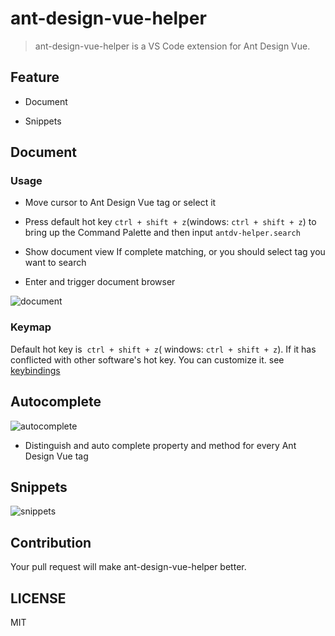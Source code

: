 # ant-design-vue-helper

> ant-design-vue-helper is a VS Code extension for Ant Design Vue.


## Feature

* Document

* Snippets


## Document

### Usage

* Move cursor to Ant Design Vue tag or select it

* Press default hot key `ctrl + shift + z`(windows: `ctrl + shift + z`) to bring up the Command Palette and then input `antdv-helper.search`

* Show document view If complete matching,
    or you should select tag you want to search

* Enter and trigger document browser

![document](https://user-images.githubusercontent.com/4122593/50880828-ac10d400-141a-11e9-8a43-5b724d3a24e6.gif)


### Keymap

Default hot key is  `ctrl + shift + z`( windows: `ctrl + shift + z`). If it has conflicted with other software's hot key. You can customize it. see [keybindings](https://code.visualstudio.com/docs/getstarted/keybindings#_keyboard-shortcuts-editor)


## Autocomplete

![autocomplete](https://user-images.githubusercontent.com/4122593/50881037-57218d80-141b-11e9-8390-ddd49740e051.gif)

* Distinguish and auto complete property and method for every Ant Design Vue tag



## Snippets

![snippets](https://user-images.githubusercontent.com/4122593/50881213-e9299600-141b-11e9-96c9-2e259616e6a2.gif)


## Contribution

Your pull request will make ant-design-vue-helper better.

## LICENSE

MIT

